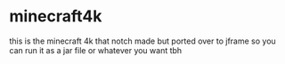 # minecraft4k
this is the minecraft 4k that notch made but ported over to jframe so you can run it as a jar file or whatever you want tbh
